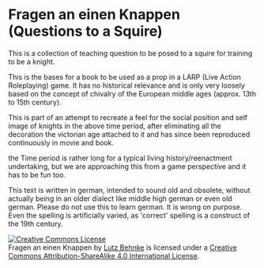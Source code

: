 # Fragen an einen Knappen (Questions to a Squire)

This is a collection of teaching question to be posed to a squire for training to be a knight.

This is the bases for a book to be used as a prop in a LARP (Live Action Roleplaying) game. It has no historical relevance and is only very loosely based on the concept of chivalry of the European middle ages (approx. 13th to 15th century).

This is part of an attempt to recreate a feel for the social position and self image of knights in the above time period, after eliminating all the decoration the victorian age attached to it and has since been reproduced continuously in movie and book.

the Time period is rather long for a typical living history/reenactment undertaking, but we are approaching this from a game perspective and it has to be fun too.

This text is written in german, intended to sound old and obsolete, without actually being in an older dialect like middle high german or even old german. Please do not use this to learn german. It is wrong on purpose. Even the spelling is artificially varied, as 'correct' spelling is a construct of the 19th century.

<a rel="license" href="http://creativecommons.org/licenses/by-sa/4.0/"><img alt="Creative Commons License" style="border-width:0" src="https://i.creativecommons.org/l/by-sa/4.0/88x31.png" /></a><br /><span xmlns:dct="http://purl.org/dc/terms/" property="dct:title">Fragen an einen Knappen</span> by <a xmlns:cc="http://creativecommons.org/ns#" href="https://github.com/cypherfox/fragen_an_einen_knappen" property="cc:attributionName" rel="cc:attributionURL">Lutz Behnke</a> is licensed under a <a rel="license" href="http://creativecommons.org/licenses/by-sa/4.0/">Creative Commons Attribution-ShareAlike 4.0 International License</a>.
